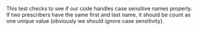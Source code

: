 This test checks to see if our code handles case sensitive names properly. If two prescribers have the same first and last name,
it should be count as one unique value (obviously we should ignore case sensitivity).
